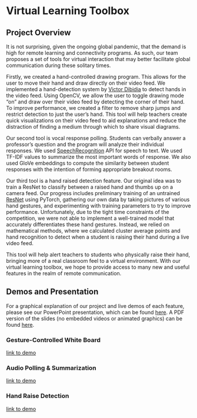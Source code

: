 # Virtual Learning Toolbox
## Project Overview

It is not surprising, given the ongoing global pandemic, that the demand is high for remote learning and connectivity programs.
As such, our team proposes a set of tools for virtual interaction that may better facilitate global communication during these solitary times.

Firstly, we created a hand-controlled drawing program.
This allows for the user to move their hand and draw directly on their video feed. We implemented a hand-detection system by [Victor Dibidia](https://github.com/victordibia/handtracking) to detect hands in the video feed.
Using OpenCV, we allow the user to toggle drawing mode “on” and draw over their video feed by detecting the corner of their hand.
To improve performance, we created a filter to remove sharp jumps and restrict detection to just the user’s hand.
This tool will help teachers create quick visualizations on their video feed to aid explanations and reduce the distraction of finding a medium through which to share visual diagrams.

Our second tool is vocal response polling.
Students can verbally answer a professor’s question and the program will analyze their individual responses.
We used [SpeechRecognition](https://pypi.org/project/SpeechRecognition/) API for speech to text.
We used TF-IDF values to summarize the most important words of  response.
We also used GloVe embeddings to compute the similarity between student responses with the intention of forming appropriate breakout rooms.

Our third tool is a hand raised detection feature.
Our original idea was to train a ResNet to classify between a raised hand and thumbs up on a camera feed.
Our progress includes preliminary training of an untrained [ResNet](https://github.com/timesler/facenet-pytorch) using PyTorch, gathering our own data by taking pictures of various hand gestures, and experimenting with training parameters to try to improve performance.
Unfortunately, due to the tight time constraints of the competition, we were not able to implement a well-trained model that accurately differentiates these hand gestures.
Instead, we relied on mathematical methods, where we calculated cluster average points and hand recognition to detect when a student is raising their hand during a live video feed.

This tool will help alert teachers to students who physically raise their hand, bringing more of a real classroom feel to a virtual environment.
With our virtual learning toolbox, we hope to provide access to many new and useful features in the realm of remote communication.

## Demos and Presentation

For a graphical explanation of our project and live demos of each feature, please see our PowerPoint presentation, which can be found [here](https://drive.google.com/file/d/1Fj20_z3JTIZ620n88CUMj0fgCvyIIPBN/view?usp=sharing). A PDF version of the slides (no embedded videos or animated graphics) can be found [here](https://drive.google.com/file/d/1Qr_NVBswonCo8JGf1XHL6NHW70cgfDjR/view?usp=sharing).

### Gesture-Controlled White Board
[link to demo](https://youtu.be/R7uSHHP69ac)

### Audio Polling & Summarization
[link to demo](https://youtu.be/_KMYwska4P8)

### Hand Raise Detection
[link to demo](https://youtu.be/6yCGBfrfdsg)
